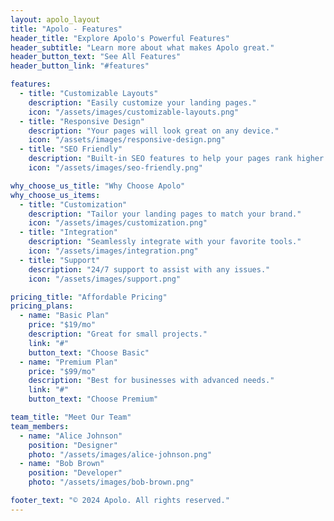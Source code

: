 ```yaml
---
layout: apolo_layout
title: "Apolo - Features"
header_title: "Explore Apolo's Powerful Features"
header_subtitle: "Learn more about what makes Apolo great."
header_button_text: "See All Features"
header_button_link: "#features"

features:
  - title: "Customizable Layouts"
    description: "Easily customize your landing pages."
    icon: "/assets/images/customizable-layouts.png"
  - title: "Responsive Design"
    description: "Your pages will look great on any device."
    icon: "/assets/images/responsive-design.png"
  - title: "SEO Friendly"
    description: "Built-in SEO features to help your pages rank higher."
    icon: "/assets/images/seo-friendly.png"

why_choose_us_title: "Why Choose Apolo"
why_choose_us_items:
  - title: "Customization"
    description: "Tailor your landing pages to match your brand."
    icon: "/assets/images/customization.png"
  - title: "Integration"
    description: "Seamlessly integrate with your favorite tools."
    icon: "/assets/images/integration.png"
  - title: "Support"
    description: "24/7 support to assist with any issues."
    icon: "/assets/images/support.png"

pricing_title: "Affordable Pricing"
pricing_plans:
  - name: "Basic Plan"
    price: "$19/mo"
    description: "Great for small projects."
    link: "#"
    button_text: "Choose Basic"
  - name: "Premium Plan"
    price: "$99/mo"
    description: "Best for businesses with advanced needs."
    link: "#"
    button_text: "Choose Premium"

team_title: "Meet Our Team"
team_members:
  - name: "Alice Johnson"
    position: "Designer"
    photo: "/assets/images/alice-johnson.png"
  - name: "Bob Brown"
    position: "Developer"
    photo: "/assets/images/bob-brown.png"

footer_text: "© 2024 Apolo. All rights reserved."
---
```


